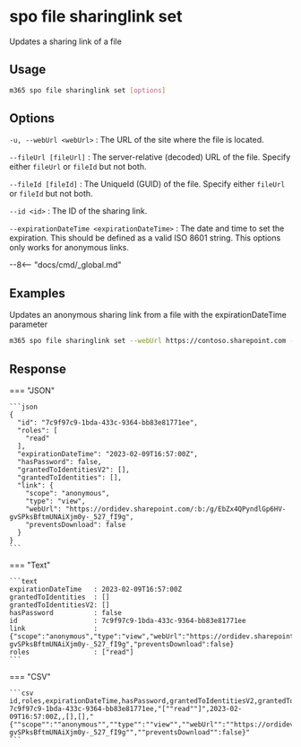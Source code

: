 # spo file sharinglink set

Updates a sharing link of a file

## Usage

```sh
m365 spo file sharinglink set [options]
```

## Options

`-u, --webUrl <webUrl>`
:	The URL of the site where the file is located.

`--fileUrl [fileUrl]`
:	The server-relative (decoded) URL of the file. Specify either `fileUrl` or `fileId` but not both.

`--fileId [fileId]`
:	The UniqueId (GUID) of the file. Specify either `fileUrl` or `fileId` but not both.

`--id <id>`
: The ID of the sharing link.

`--expirationDateTime <expirationDateTime>`
:	The date and time to set the expiration. This should be defined as a valid ISO 8601 string. This options only works for anonymous links.

--8<-- "docs/cmd/_global.md"

## Examples

Updates an anonymous sharing link from a file with the expirationDateTime parameter

```sh
m365 spo file sharinglink set --webUrl https://contoso.sharepoint.com --fileUrl "/Shared Documents/Document.docx" --expirationDateTime "2023-01-09T16:57:00.000Z"
```

## Response

=== "JSON"

    ```json
    {
      "id": "7c9f97c9-1bda-433c-9364-bb83e81771ee",
      "roles": [
        "read"
      ],
      "expirationDateTime": "2023-02-09T16:57:00Z",
      "hasPassword": false,
      "grantedToIdentitiesV2": [],
      "grantedToIdentities": [],
      "link": {
        "scope": "anonymous",
        "type": "view",
        "webUrl": "https://ordidev.sharepoint.com/:b:/g/EbZx4QPyndlGp6HV-gvSPksBftmUNAiXjm0y-_527_fI9g",
        "preventsDownload": false
      }
    }
    ```

=== "Text"

    ```text
    expirationDateTime   : 2023-02-09T16:57:00Z
    grantedToIdentities  : []
    grantedToIdentitiesV2: []
    hasPassword          : false
    id                   : 7c9f97c9-1bda-433c-9364-bb83e81771ee
    link                 : {"scope":"anonymous","type":"view","webUrl":"https://ordidev.sharepoint.com/:b:/g/EbZx4QPyndlGp6HV-gvSPksBftmUNAiXjm0y-_527_fI9g","preventsDownload":false}
    roles                : ["read"]
    ```

=== "CSV"

    ```csv
    id,roles,expirationDateTime,hasPassword,grantedToIdentitiesV2,grantedToIdentities,link
    7c9f97c9-1bda-433c-9364-bb83e81771ee,"[""read""]",2023-02-09T16:57:00Z,,[],[],"{""scope"":""anonymous"",""type"":""view"",""webUrl"":""https://ordidev.sharepoint.com/:b:/g/EbZx4QPyndlGp6HV-gvSPksBftmUNAiXjm0y-_527_fI9g"",""preventsDownload"":false}"
    ```
